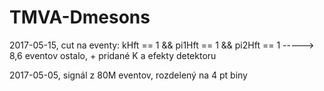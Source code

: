 # TMVA-Dmesons

2017-05-15, cut na eventy: kHft == 1 && pi1Hft == 1 && pi2Hft == 1 -----> 8,6 eventov ostalo, + pridané K a efekty detektoru

2017-05-05, signál z 80M eventov, rozdelený na 4 pt biny
